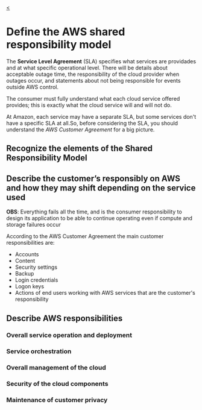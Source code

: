 [<](../README.md)

# Define the AWS shared responsibility model

The **Service Level Agreement** (SLA) specifies what services are providades and at what specific operational level. There will be details about acceptable outage time, the responsibility of the cloud provider when outages occur, and statements about not being responsible for events outside AWS control.

The consumer must fully understand what each cloud service offered provides; this is exactly what the cloud service will and will not do.

At Amazon, each service may have a separate SLA, but some services don't have a specific SLA at all.So, before considering the SLA, you should understand the *AWS Customer Agreement* for a big picture.


## Recognize the elements of the Shared Responsibility Model

## Describe the customer’s responsibly on AWS and how they may shift depending on the service used

**OBS**: Everything fails all the time, and is the consumer responsibility to design its application to be able to continue operating even if compute and storage failures occur

According to the AWS Customer Agreement the main customer responsibilities are:
- Accounts
- Content
- Security settings
- Backup
- Login credentials
- Logon keys
- Actions of end users working with AWS services that are the customer's responsibility

## Describe AWS responsibilities

### **Overall service operation and deployment**

### **Service orchestration**

### **Overall management of the cloud**

### **Security of the cloud components**

### **Maintenance of customer privacy**

